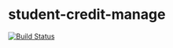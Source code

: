 
student-credit-manage
=====================


[![Build Status](https://travis-ci.org/aikin/student-credit-manage.png?branch=master)](https://travis-ci.org/aikin/student-credit-manage)
